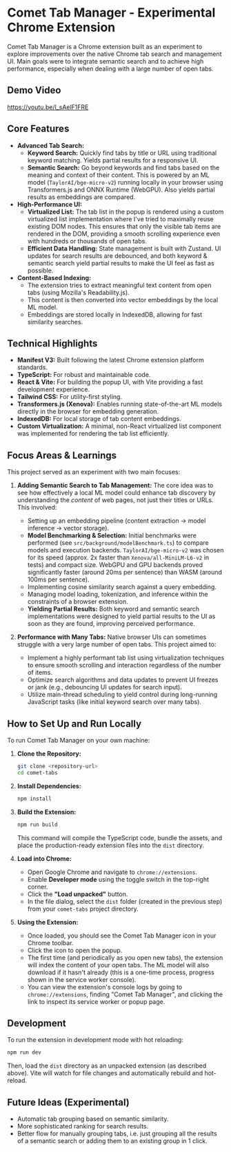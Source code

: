 # Comet Tab Manager - Experimental Chrome Extension

Comet Tab Manager is a Chrome extension built as an experiment to explore improvements over the native Chrome tab search and management UI. Main goals were to integrate semantic search and to achieve high performance, especially when dealing with a large number of open tabs.

## Demo Video
https://youtu.be/l_sAelF1FRE

## Core Features

- **Advanced Tab Search:**
  - **Keyword Search:** Quickly find tabs by title or URL using traditional keyword matching. Yields partial results for a responsive UI.
  - **Semantic Search:** Go beyond keywords and find tabs based on the meaning and context of their content. This is powered by an ML model (`TaylorAI/bge-micro-v2`) running locally in your browser using Transformers.js and ONNX Runtime (WebGPU). Also yields partial results as embeddings are compared.
- **High-Performance UI:**
  - **Virtualized List:** The tab list in the popup is rendered using a custom virtualized list implementation where I've tried to maximally reuse existing DOM nodes. This ensures that only the visible tab items are rendered in the DOM, providing a smooth scrolling experience even with hundreds or thousands of open tabs.
  - **Efficient Data Handling:** State management is built with Zustand. UI updates for search results are debounced, and both keyword & semantic search yield partial results to make the UI feel as fast as possible.
- **Content-Based Indexing:**
  - The extension tries to extract meaningful text content from open tabs (using Mozilla's Readability.js).
  - This content is then converted into vector embeddings by the local ML model.
  - Embeddings are stored locally in IndexedDB, allowing for fast similarity searches.

## Technical Highlights

- **Manifest V3:** Built following the latest Chrome extension platform standards.
- **TypeScript:** For robust and maintainable code.
- **React & Vite:** For building the popup UI, with Vite providing a fast development experience.
- **Tailwind CSS:** For utility-first styling.
- **Transformers.js (Xenova):** Enables running state-of-the-art ML models directly in the browser for embedding generation.
- **IndexedDB:** For local storage of tab content embeddings.
- **Custom Virtualization:** A minimal, non-React virtualized list component was implemented for rendering the tab list efficiently.

## Focus Areas & Learnings

This project served as an experiment with two main focuses:

1.  **Adding Semantic Search to Tab Management:** The core idea was to see how effectively a local ML model could enhance tab discovery by understanding the _content_ of web pages, not just their titles or URLs. This involved:

    - Setting up an embedding pipeline (content extraction -> model inference -> vector storage).
    - **Model Benchmarking & Selection:** Initial benchmarks were performed (see `src/background/modelBenchmark.ts`) to compare models and execution backends. `TaylorAI/bge-micro-v2` was chosen for its speed (approx. 2x faster than `Xenova/all-MiniLM-L6-v2` in tests) and compact size. WebGPU and GPU backends proved significantly faster (around 20ms per sentence) than WASM (around 100ms per sentence).
    - Implementing cosine similarity search against a query embedding.
    - Managing model loading, tokenization, and inference within the constraints of a browser extension.
    - **Yielding Partial Results:** Both keyword and semantic search implementations were designed to yield partial results to the UI as soon as they are found, improving perceived performance.

2.  **Performance with Many Tabs:** Native browser UIs can sometimes struggle with a very large number of open tabs. This project aimed to:
    - Implement a highly performant tab list using virtualization techniques to ensure smooth scrolling and interaction regardless of the number of items.
    - Optimize search algorithms and data updates to prevent UI freezes or jank (e.g., debouncing UI updates for search input).
    - Utilize main-thread scheduling to yield control during long-running JavaScript tasks (like initial keyword search over many tabs).

## How to Set Up and Run Locally

To run Comet Tab Manager on your own machine:

1.  **Clone the Repository:**

    ```bash
    git clone <repository-url>
    cd comet-tabs
    ```

2.  **Install Dependencies:**

    ```bash
    npm install
    ```

3.  **Build the Extension:**

    ```bash
    npm run build
    ```

    This command will compile the TypeScript code, bundle the assets, and place the production-ready extension files into the `dist` directory.

4.  **Load into Chrome:**

    - Open Google Chrome and navigate to `chrome://extensions`.
    - Enable **Developer mode** using the toggle switch in the top-right corner.
    - Click the **"Load unpacked"** button.
    - In the file dialog, select the `dist` folder (created in the previous step) from your `comet-tabs` project directory.

5.  **Using the Extension:**
    - Once loaded, you should see the Comet Tab Manager icon in your Chrome toolbar.
    - Click the icon to open the popup.
    - The first time (and periodically as you open new tabs), the extension will index the content of your open tabs. The ML model will also download if it hasn't already (this is a one-time process, progress shown in the service worker console).
    - You can view the extension's console logs by going to `chrome://extensions`, finding "Comet Tab Manager", and clicking the link to inspect its service worker or popup page.

## Development

To run the extension in development mode with hot reloading:

```bash
npm run dev
```

Then, load the `dist` directory as an unpacked extension (as described above). Vite will watch for file changes and automatically rebuild and hot-reload.

## Future Ideas (Experimental)

- Automatic tab grouping based on semantic similarity.
- More sophisticated ranking for search results.
- Better flow for manually grouping tabs, i.e. just grouping all the results of a semantic search or adding them to an existing group in 1 click.
